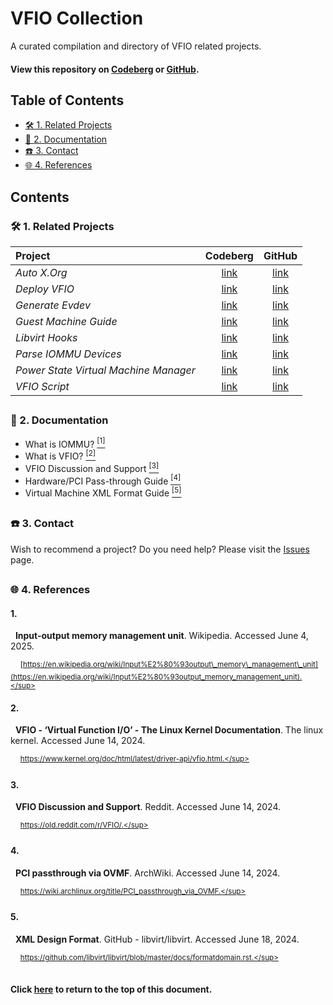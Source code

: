 # VFIO Collection

A curated compilation and directory of VFIO related projects.

#### View this repository on [Codeberg][01] or [GitHub][02].
[01]: https://codeberg.org/portellam/vfio-collection
[02]: https://github.com/portellam/vfio-collection

##

## Table of Contents

- [🛠️ 1. Related Projects](#-1-related-projects)
- [📝 2. Documentation](#-2-documentation)
- [☎️ 3. Contact](#-3-contact)
- [🌐 4. References](#-4-references)

## Contents

### 🛠️ 1. Related Projects
| Project                               | Codeberg    | GitHub      |
| :---                                  | :---:       | :---:       |
| *Auto X.Org*                          | [link][101] | [link][102] |
| *Deploy VFIO*                         | [link][103] | [link][104] |
| *Generate Evdev*                      | [link][105] | [link][106] |
| *Guest Machine Guide*                 | [link][107] | [link][108] |
| *Libvirt Hooks*                       | [link][109] | [link][110] |
| *Parse IOMMU Devices*                 | [link][111] | [link][112] |
| *Power State Virtual Machine Manager* | [link][113] | [link][114] |
| *VFIO Script*                         | [link][115] | [link][116] |

[101]: https://codeberg.org/portellam/auto-xorg
[102]: https://github.com/portellam/auto-xorg
[103]: https://codeberg.org/portellam/deploy-VFIO
[104]: https://github.com/portellam/deploy-VFIO
[105]: https://codeberg.org/portellam/generate-evdev
[106]: https://github.com/portellam/generate-evdev
[107]: https://codeberg.org/portellam/guest-machine-guide
[108]: https://github.com/portellam/guest-machine-guide
[109]: https://codeberg.org/portellam/libvirt-hooks
[110]: https://github.com/portellam/libvirt-hooks
[111]: https://codeberg.org/portellam/parse-iommu-devices
[112]: https://github.com/portellam/parse-iommu-devices
[113]: https://codeberg.org/portellam/powerstate-virtmanager
[114]: https://github.com/portellam/powerstate-virtmanager
[115]: https://codeberg.org/portellam/vfio-script
[116]: https://github.com/portellam/vfio-script

##

### 📝 2. Documentation
- What is IOMMU? [<sup>\[1\]</sup>](#1)
- What is VFIO? [<sup>\[2\]</sup>](#2)
- VFIO Discussion and Support [<sup>\[3\]</sup>](#3)
- Hardware/PCI Pass-through Guide [<sup>\[4\]</sup>](#4)
- Virtual Machine XML Format Guide [<sup>\[5\]</sup>](#5)

##

### ☎️ 3. Contact
Wish to recommend a project? Do you need help? Please visit the [Issues][31] page.

[31]: https://github.com/portellam/vfio-collection/issues

##

### 🌐 4. References

#### 1.

&nbsp;&nbsp;**Input-output memory management unit**. Wikipedia. Accessed
June 4, 2025.

&nbsp;&nbsp;&nbsp;&nbsp;<sup>[https://en.wikipedia.org/wiki/Input%E2%80%93output\_memory\_management\_unit](https://en.wikipedia.org/wiki/Input%E2%80%93output_memory_management_unit).</sup>

#### 2.

&nbsp;&nbsp;**VFIO - ‘Virtual Function I/O’ - The Linux Kernel Documentation**.
The linux kernel. Accessed June 14, 2024.

&nbsp;&nbsp;&nbsp;&nbsp;<sup>https://www.kernel.org/doc/html/latest/driver-api/vfio.html.</sup>

#### 3.

&nbsp;&nbsp;**VFIO Discussion and Support**. Reddit. Accessed June 14, 2024.

&nbsp;&nbsp;&nbsp;&nbsp;<sup>https://old.reddit.com/r/VFIO/.</sup>

#### 4.

&nbsp;&nbsp;**PCI passthrough via OVMF**. ArchWiki. Accessed June 14, 2024.

&nbsp;&nbsp;&nbsp;&nbsp;<sup>https://wiki.archlinux.org/title/PCI_passthrough_via_OVMF.</sup>

#### 5.

&nbsp;&nbsp;**XML Design Format**. GitHub - libvirt/libvirt. Accessed June 18, 2024.

&nbsp;&nbsp;&nbsp;&nbsp;<sup>https://github.com/libvirt/libvirt/blob/master/docs/formatdomain.rst.</sup>

##

#### Click [here](#vfio-collection) to return to the top of this document.